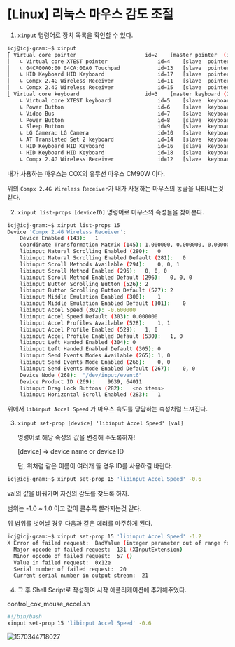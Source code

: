 # [Linux] 리눅스 마우스 감도 조절



1. `xinput` 명령어로 장치 목록을 확인할 수 있다.

```bash
icj@icj-gram:~$ xinput
⎡ Virtual core pointer                    	id=2	[master pointer  (3)]
⎜   ↳ Virtual core XTEST pointer              	id=4	[slave  pointer  (2)]
⎜   ↳ 04CA00A0:00 04CA:00A0 Touchpad          	id=13	[slave  pointer  (2)]
⎜   ↳ HID Keyboard HID Keyboard               	id=17	[slave  pointer  (2)]
⎜   ↳ Compx 2.4G Wireless Receiver            	id=11	[slave  pointer  (2)]
⎜   ↳ Compx 2.4G Wireless Receiver            	id=15	[slave  pointer  (2)]
⎣ Virtual core keyboard                   	id=3	[master keyboard (2)]
    ↳ Virtual core XTEST keyboard             	id=5	[slave  keyboard (3)]
    ↳ Power Button                            	id=6	[slave  keyboard (3)]
    ↳ Video Bus                               	id=7	[slave  keyboard (3)]
    ↳ Power Button                            	id=8	[slave  keyboard (3)]
    ↳ Sleep Button                            	id=9	[slave  keyboard (3)]
    ↳ LG Camera: LG Camera                    	id=10	[slave  keyboard (3)]
    ↳ AT Translated Set 2 keyboard            	id=14	[slave  keyboard (3)]
    ↳ HID Keyboard HID Keyboard               	id=16	[slave  keyboard (3)]
    ↳ HID Keyboard HID Keyboard               	id=18	[slave  keyboard (3)]
    ↳ Compx 2.4G Wireless Receiver            	id=12	[slave  keyboard (3)]

```

내가 사용하는 마우스는  COX의 유무선 마우스 CM90W 이다.

위의 `Compx 2.4G Wireless Receiver`가 내가 사용하는 마우스의 동글을 나타내는것 같다.



2. `xinput list-props [deviceID]` 명령어로  마우스의 속성들을 찾아본다.

``` bash
icj@icj-gram:~$ xinput list-props 15
Device 'Compx 2.4G Wireless Receiver':
	Device Enabled (143):	1
	Coordinate Transformation Matrix (145):	1.000000, 0.000000, 0.000000, 0.000000, 1.000000, 0.000000, 0.000000, 0.000000, 1.000000
	libinput Natural Scrolling Enabled (280):	0
	libinput Natural Scrolling Enabled Default (281):	0
	libinput Scroll Methods Available (294):	0, 0, 1
	libinput Scroll Method Enabled (295):	0, 0, 0
	libinput Scroll Method Enabled Default (296):	0, 0, 0
	libinput Button Scrolling Button (526):	2
	libinput Button Scrolling Button Default (527):	2
	libinput Middle Emulation Enabled (300):	1
	libinput Middle Emulation Enabled Default (301):	0
	libinput Accel Speed (302):	-0.600000
	libinput Accel Speed Default (303):	0.000000
	libinput Accel Profiles Available (528):	1, 1
	libinput Accel Profile Enabled (529):	1, 0
	libinput Accel Profile Enabled Default (530):	1, 0
	libinput Left Handed Enabled (304):	0
	libinput Left Handed Enabled Default (305):	0
	libinput Send Events Modes Available (265):	1, 0
	libinput Send Events Mode Enabled (266):	0, 0
	libinput Send Events Mode Enabled Default (267):	0, 0
	Device Node (268):	"/dev/input/event6"
	Device Product ID (269):	9639, 64011
	libinput Drag Lock Buttons (282):	<no items>
	libinput Horizontal Scroll Enabled (283):	1

```



위에서 `libinput Accel Speed` 가 마우스 속도를 당담하는 속성처럼 느껴진다.



3. `xinput set-prop [device] 'libinput Accel Speed' [val]` 

   명령어로 해당 속성의 값을 변경해 주도록하자!

   [device] => device name or device ID

   단, 위처럼 같은 이름이 여러개 뜰 경우 ID를 사용하길 바란다.

```bash
icj@icj-gram:~$ xinput set-prop 15 'libinput Accel Speed' -0.6
```



val의 값을 바꿔가며 자신의 감도를 찾도록 하자.

범위는 -1.0 ~ 1.0 이고 값이 클수록 빨라지는것 같다.

위 범위를 벗어날 경우 다음과 같은 에러를 마주하게 된다.

```bash
icj@icj-gram:~$ xinput set-prop 15 'libinput Accel Speed' -1.2
X Error of failed request:  BadValue (integer parameter out of range for operation)
  Major opcode of failed request:  131 (XInputExtension)
  Minor opcode of failed request:  57 ()
  Value in failed request:  0x12e
  Serial number of failed request:  20
  Current serial number in output stream:  21
```



4. 그 후 Shell Script로 작성하여 시작 애플리케이션에 추가해주었다.

control_cox_mouse_accel.sh

```sh
#!/bin/bash
xinput set-prop 15 'libinput Accel Speed' -0.6
```



![1570344718027](/home/icj/.config/Typora/typora-user-images/1570344718027.png)








